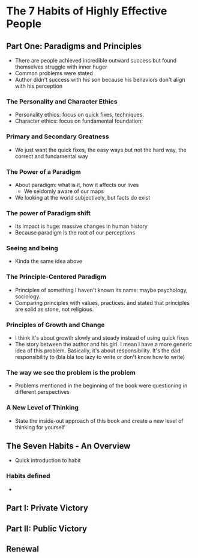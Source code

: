 # The 7 Habits of Highly Effective People

## Part One: Paradigms and Principles

- There are people achieved incredible outward success but found themselves struggle with inner huger
- Common problems were stated
- Author didn't success with his son because his behaviors don't align with his perception

### The Personality and Character Ethics

- Personality ethics: focus on quick fixes, techniques.
- Character ethics: focus on fundamental foundation:

### Primary and Secondary Greatness

- We just want the quick fixes, the easy ways but not the hard way, the correct and fundamental way

### The Power of a Paradigm

- About paradigm: what is it, how it affects our lives
  - We seldomly aware of our maps
- We looking at the world subjectively, but facts do exist

### The power of Paradigm shift

- Its impact is huge: massive changes in human history
- Because paradigm is the root of our perceptions

### Seeing and being

- Kinda the same idea above

### The Principle-Centered Paradigm

- Principles of something I haven't known its name: maybe psychology, sociology.
- Comparing principles with values, practices. and stated that principles are solid as stone, not religious.

### Principles of Growth and Change

- I think it's about growth slowly and steady instead of using quick fixes
- The story between the author and his girl. I mean I have a more generic idea of this problem. Basically, it's about responsibility. It's the dad responsibility to (bla bla too lazy to write or don't know how to write)

### The way we see the problem is the problem

- Problems mentioned in the beginning of the book were questioning in different perspectives

### A New Level of Thinking

- State the inside-out approach of this book and create a new level of thinking for yourself

## The Seven Habits - An Overview

- Quick introduction to habit
### Habits defined
- 

## Part I: Private Victory

## Part II: Public Victory

## Renewal
